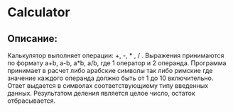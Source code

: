 # Calculator

## Описание:
Калькулятор выполняет операции: +, -,  * , / . Выражения принимаются по формату a+b, a-b, a*b, a/b, 
где 1 оператор и 2 операнда. Программа принимает в расчет либо арабские символы так либо римские где значение каждого операнда
должно быть от 1 до 10 включительно. Ответ выдается в символах соответствующиему типу введенных данных.
Результатом деления является целое число, остаток отбрасывается.
